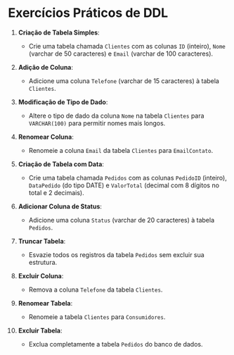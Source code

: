 # Exercícios Práticos de DDL

1. **Criação de Tabela Simples**: 
   - Crie uma tabela chamada `Clientes` com as colunas `ID` (inteiro), `Nome` (varchar de 50 caracteres) e `Email` (varchar de 100 caracteres).

2. **Adição de Coluna**: 
   - Adicione uma coluna `Telefone` (varchar de 15 caracteres) à tabela `Clientes`.

3. **Modificação de Tipo de Dado**: 
   - Altere o tipo de dado da coluna `Nome` na tabela `Clientes` para `VARCHAR(100)` para permitir nomes mais longos.

4. **Renomear Coluna**: 
   - Renomeie a coluna `Email` da tabela `Clientes` para `EmailContato`.

5. **Criação de Tabela com Data**: 
   - Crie uma tabela chamada `Pedidos` com as colunas `PedidoID` (inteiro), `DataPedido` (do tipo DATE) e `ValorTotal` (decimal com 8 dígitos no total e 2 decimais).

6. **Adicionar Coluna de Status**: 
   - Adicione uma coluna `Status` (varchar de 20 caracteres) à tabela `Pedidos`.

7. **Truncar Tabela**: 
   - Esvazie todos os registros da tabela `Pedidos` sem excluir sua estrutura.

8. **Excluir Coluna**: 
   - Remova a coluna `Telefone` da tabela `Clientes`.

9. **Renomear Tabela**: 
   - Renomeie a tabela `Clientes` para `Consumidores`.

10. **Excluir Tabela**: 
    - Exclua completamente a tabela `Pedidos` do banco de dados.
